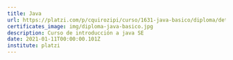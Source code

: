 ```yaml
---
title: Java
url: https://platzi.com/p/cquirozipi/curso/1631-java-basico/diploma/detalle/
certificates_image: img/diploma-java-basico.jpg
description: Curso de introducción a java SE
date: 2021-01-11T00:00:00.101Z
institute: platzi
---
```

